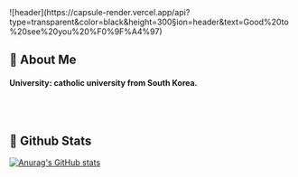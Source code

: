 <div>
  <!--Header-->
 ![header](https://capsule-render.vercel.app/api?type=transparent&color=black&height=300&section=header&text=Good%20to%20see%20you%20%F0%9F%A4%97)
</div>

<div>
  <!--Body-->
  
  ## 👀 About Me
  #### University: catholic university from South Korea.<br/>
  <br/>
  <br/>

   ## 🤔 Github Stats
  [![Anurag's GitHub stats](https://github-readme-stats.vercel.app/api?username=chhun-Lee)](https://github.com/anuraghazra/github-readme-stats)
  <br/>
</div>
<!--
**Chhun-Lee/Chhun-Lee** is a ✨ _special_ ✨ repository because its `README.md` (this file) appears on your GitHub profile.

Here are some ideas to get you started:

- 🔭 I’m currently working on ...
- 🌱 I’m currently learning ...
- 👯 I’m looking to collaborate on ...
- 🤔 I’m looking for help with ...
- 💬 Ask me about ...
- 📫 How to reach me: ...
- 😄 Pronouns: ...
- ⚡ Fun fact: ...
-->
